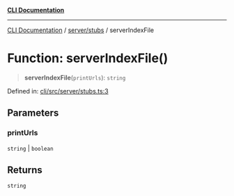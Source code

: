 [**CLI Documentation**](../../../README.md)

***

[CLI Documentation](../../../README.md) / [server/stubs](../README.md) / serverIndexFile

# Function: serverIndexFile()

> **serverIndexFile**(`printUrls`): `string`

Defined in: [cli/src/server/stubs.ts:3](https://github.com/stonemjs/cli/blob/83156d7f07cad6e0545ad29ba32878fdd248ede2/src/server/stubs.ts#L3)

## Parameters

### printUrls

`string` | `boolean`

## Returns

`string`

